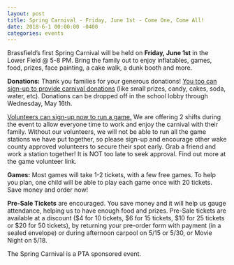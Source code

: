```yaml
---
layout: post
title: Spring Carnival - Friday, June 1st - Come One, Come All!
date: 2018-6-1 00:00:00 -0400
categories: events
---
```

Brassfield’s first Spring Carnival will be held on **Friday, June 1st**  in the Lower Field @ 5-8 PM. Bring the family out to enjoy inflatables, games, food, prizes, face painting, a cake walk, a dunk booth and more.   

**Donations:**  Thank you families for your generous donations! [You too can sign-up to provide carnival donations](http://www.signupgenius.com/go/5080b4ea9af2eabf58-spring)  (like small prizes, candy, cakes, soda, water, etc). Donations can be dropped off in the school lobby through Wednesday, May 16th.  

[Volunteers can sign-up now to run a game.](https://www.signupgenius.com/go/5080b4ea9af2eabf58-spring2) We are offering 2 shifts during the event to allow everyone time to work and enjoy the carnival with their family. Without our volunteers, we will not be able to run all the game stations we have put together, so please sign-up and encourage other wake county approved volunteers to secure their spot early. Grab a friend and work a station together! It is NOT too late to seek approval. Find out more at the game volunteer link. 

**Games:** Most games will take 1-2 tickets, with a few free games. To help you plan, one child will be able to play each game once with 20 tickets. Save money and order now!

**Pre-Sale Tickets** are encouraged.  You save money and it will help us gauge attendance, helping us to have enough food and prizes. Pre-Sale tickets are available at a discount ($4 for 10 tickets, $6 for 15 tickets, $10 for 25 tickets or $20 for 50 tickets), by returning your pre-order form with payment (in a sealed envelope) or during afternoon carpool on 5/15 or 5/30, or Movie Night on 5/18.  

The Spring Carnival is a PTA sponsored event.
